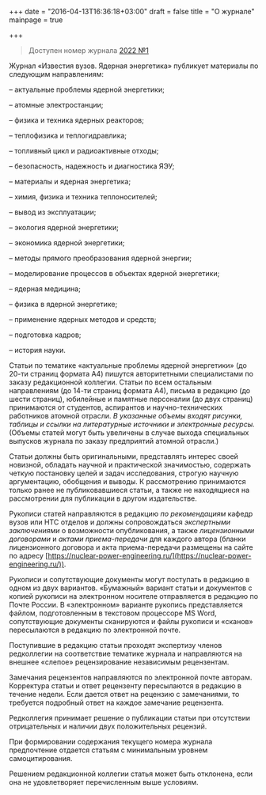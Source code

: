 +++
date = "2016-04-13T16:36:18+03:00"
draft = false
title = "О журнале"
mainpage = true

+++

> Доступен номер журнала [2022 №1](/issue/2022-01/)

Журнал «Известия вузов. Ядерная энергетика» публикует материалы по
следующим направлениям:

– актуальные проблемы ядерной энергетики;

– атомные электростанции;

– физика и техника ядерных реакторов;

– теплофизика и теплогидравлика;

– топливный цикл и радиоактивные отходы;

– безопасность, надежность и диагностика ЯЭУ;

– материалы и ядерная энергетика;

– химия, физика и техника теплоносителей;

– вывод из эксплуатации;

– экология ядерной энергетики;

– экономика ядерной энергетики;

– методы прямого преобразования ядерной энергии;

– моделирование процессов в объектах ядерной энергетики;

– ядерная медицина;

– физика в ядерной энергетике;

– применение ядерных методов и средств;

– подготовка кадров;

– история науки.

Статьи по тематике «актуальные проблемы ядерной энергетики» (до 20-ти
страниц формата А4) пишутся авторитетными специалистами по заказу
редакционной коллегии. Статьи по всем остальным направлениям (до 14-ти
страниц формата А4), письма в редакцию (до шести страниц), юбилейные и
памятные персоналии (до двух страниц) принимаются от студентов,
аспирантов и научно-технических работников атомной отрасли. *В указанные
объемы входят рисунки, таблицы и ссылки на литературные источники и
электронные ресурсы.* (Объемы статей могут быть увеличены в случае
выхода специальных выпусков журнала по заказу предприятий атомной
отрасли.)

Статьи должны быть оригинальными, представлять интерес своей новизной,
обладать научной и практической значимостью, содержать четкую постановку
целей и задач исследования, строгую научную аргументацию, обобщения и
выводы. К рассмотрению принимаются только ранее не публиковавшиеся
статьи, а также не находящиеся на рассмотрении для публикации в другом
издательстве.

Рукописи статей направляются в редакцию *по рекомендациям* кафедр вузов
или НТС отделов и должны сопровождаться *экспертными заключениями* о
возможности опубликования, а также *лицензионными договорами* и *актами
приема-передачи* для каждого автора (бланки лицензионного договора и
акта приема-передачи размещены на сайте по адресу
[https://nuclear-power-engineering.ru/](https://nuclear-power-engineering.ru/)).

Рукописи и сопутствующие документы могут поступать в редакцию в одном из
двух вариантов. «Бумажный» вариант статьи и документов с копией рукописи
на электронном носителе отправляется в редакцию по Почте России. В
«электронном» варианте рукопись представляется файлом, подготовленным в
текстовом процессоре MS Word, сопутствующие документы сканируются и
файлы рукописи и «сканов» пересылаются в редакцию по электронной почте.

Поступившие в редакцию статьи проходят экспертизу членов редколлегии на
соответствие тематике журнала и направляются на внешнее «слепое»
рецензирование независимым рецензентам.

Замечания рецензентов направляются по электронной почте авторам.
Корректура статьи и ответ рецензенту пересылаются в редакцию в течение
недели. Если дается ответ на рецензию с замечаниями, то требуется
подробный ответ на каждое замечание рецензента.

Редколлегия принимает решение о публикации статьи при отсутствии
отрицательных и наличии двух положительных рецензий.

При формировании содержания текущего номера журнала предпочтение
отдается статьям с минимальным уровнем самоцитирования.

Решением редакционной коллегии статья может быть отклонена, если она не
удовлетворяет перечисленным выше условиям.
